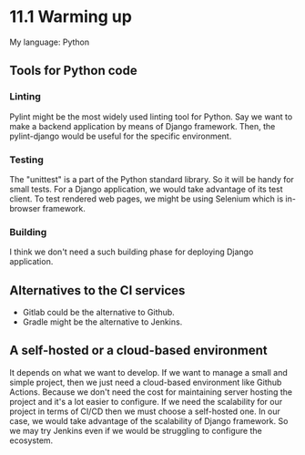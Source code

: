 # 11.1 Warming up

My language: Python

## Tools for Python code

### Linting

Pylint might be the most widely used linting tool for Python. Say we want to make a backend application by means of Django framework. Then, the pylint-django would be useful for the specific environment.

### Testing

The "unittest" is a part of the Python standard library. So it will be handy for small tests. For a Django application, we would take advantage of its test client. To test rendered web pages, we might be using Selenium which is in-browser framework.

### Building

I think we don't need a such building phase for deploying Django application.

## Alternatives to the CI services

* Gitlab could be the alternative to Github.
* Gradle might be the alternative to Jenkins.

## A self-hosted or a cloud-based environment

It depends on what we want to develop. If we want to manage a small and simple project, then we just need a cloud-based environment like Github Actions. Because we don't need the cost for maintaining server hosting the project and it's a lot easier to configure. If we need the scalability for our project in terms of CI/CD then we must choose a self-hosted one. In our case, we would take advantage of the scalability of Django framework. So we may try Jenkins even if we would be struggling to configure the ecosystem.
